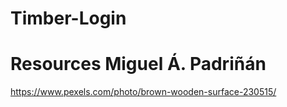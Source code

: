 # Timber-Login




# Resources Miguel Á. Padriñán

https://www.pexels.com/photo/brown-wooden-surface-230515/